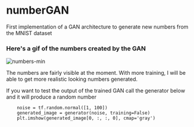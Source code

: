 # numberGAN
First implementation of a GAN architecture to generate new numbers from the MNIST dataset


<h3> Here's a gif of the numbers created by the GAN </h3>


![numbers-min](https://user-images.githubusercontent.com/73100027/124642171-332e4e00-de98-11eb-9727-6df6ae3aca38.gif)



The numbers are fairly visible at the moment. With more training, I will be able to get more realistic looking numbers generated.


If you want to test the output of the trained GAN call the generator below and it will produce a random number

        noise = tf.random.normal([1, 100])
        generated_image = generator(noise, training=False)
        plt.imshow(generated_image[0, :, :, 0], cmap='gray')
